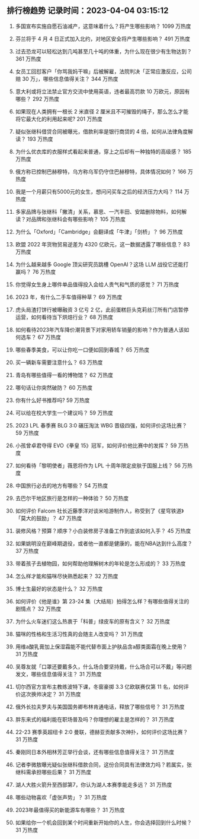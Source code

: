 
## 排行榜趋势 记录时间：2023-04-04 03:15:12
  
  1. 多国宣布实施自愿石油减产，这意味着什么？将产生哪些影响？ 1099 万热度
    
  2. 芬兰将于 4 月 4 日正式加入北约，对地区安全将产生哪些影响？ 491 万热度
    
  3. 过去恐龙可以轻松达到几吨甚至几十吨的体重，为什么现在很少有生物达到？ 361 万热度
    
  4. 女员工回怼客户「你骂我妈干嘛」后被解雇，法院判决「正常应激反应，公司赔 30 万」，哪些信息值得关注？ 344 万热度
    
  5. 意大利或将立法禁止官方交流中使用英语，违者最高罚款 10 万欧元，原因有哪些？ 292 万热度
    
  6. 如果现在人类拥有一根长 2 米直径 2 厘米且不可摧毁的绳子，那么怎么才能将它最大化的利用起来呢? 201 万热度
    
  7. 疑似张继科借贷合同被曝光，借款利率是银行商贷的 4 倍，如何从法律角度解读？ 193 万热度
    
  8. 为什么优衣库的衣服样式看起来普通，穿上之后却有一种独特的高级感？ 185 万热度
    
  9. 俄方称已控制巴赫穆特，乌方称乌军仍守住巴赫穆特，具体情况如何？ 166 万热度
    
  10. 我是一个月薪只有5000元的女生，想问问买车之后的经济压力大吗？ 114 万热度
    
  11. 多家品牌与张继科「撇清」关系，慕思、一汽丰田、安踏删除物料，如何解读？对品牌和张继科会有哪些影响？ 105 万热度
    
  12. 为什么「Oxford」「Cambridge」会翻译成「牛津」「剑桥」？ 96 万热度
    
  13. 欧盟 2022 年货物贸易逆差为 4320 亿欧元，这一数据透露了哪些信息？ 83 万热度
    
  14. 为什么越来越多 Google 顶尖研究员跳槽  OpenAI？这场 LLM 战役它还能打赢吗？ 76 万热度
    
  15. 你觉得女生身上哪件单品值得投入会给人贵气和气质的感觉？ 71 万热度
    
  16. 2023 年，有什么二手车值得种草？ 69 万热度
    
  17. 虎头局渣打饼行被曝融资 3 亿亏 2 亿，此前蛋糕巨头克莉丝汀所有门店暂停运营，如何看待当下烘焙行业？ 68 万热度
    
  18. 如何看待2023年汽车降价潮背景下对家用轿车销量的影响？作为普通人该如何选车？ 67 万热度
    
  19. 哪些春季美食，可以让你吃一口便如回到春城？ 65 万热度
    
  20. 买一辆新车需要注意什么？ 63 万热度
    
  21. 青岛有哪些值得一看的博物馆？ 62 万热度
    
  22. 哪句话让你突然破防？ 60 万热度
    
  23. 你有什么好书推荐吗? 59 万热度
    
  24. 可以给在校大学生一个建议吗？ 59 万热度
    
  25. 2023 LPL 春季赛 BLG 3:0 碾压淘汰 WBG 晋级四强，如何评价这场比赛？ 59 万热度
    
  26. 小孩曾卓君夺得 EVO《拳皇 15》冠军，如何评价他比赛中的发挥？ 59 万热度
    
  27. 如何看待「黎明使者」薇恩将作为 LPL 十周年限定皮肤于国服上线？ 56 万热度
    
  28. 中国旅行必去的地方有哪些？ 54 万热度
    
  29. 去巴尔干地区旅行是怎样的一种体验？ 50 万热度
    
  30. 如何评价 Falcom 社长近藤季洋对谈米哈游制作人，称受到了《星穹铁道》「莫大的鼓励」？ 47 万热度
    
  31. 装修风格？预算？顺序？小白装修房子准备工作到底该如何入手？ 45 万热度
    
  32. 如果姚明没在巅峰期退役，或者他一直都是健康的，能在NBA达到什么高度？ 37 万热度
    
  33. 带着孩子去植物园，如何帮助他理解树木的年轮是怎么形成的？ 33 万热度
    
  34. 怎么样才能和猫咪尽快熟悉起来？ 32 万热度
    
  35. 博士生最好的状态是什么？ 32 万热度
    
  36. 如何评价《他是谁》第 23-24 集（大结局）拍得怎么样？有哪些值得关注的剧情点？ 32 万热度
    
  37. 为什么火车迷们这么热衷于「科普」绿皮车的原有含义？ 32 万热度
    
  38. 猫咪的性格和生活习性真的会随主人改变吗？ 31 万热度
    
  39. 用维a酸乳膏加上保湿霜能不能代替市面上护肤品含a醇类面霜在晚上使用？ 31 万热度
    
  40. 吴尊友就「口罩还要戴多久，什么场合要坚持戴，什么场合可以不戴」等问题发文，哪些信息值得关注？ 31 万热度
    
  41. 切尔西官方宣布主教练波特下课，冬窗豪掷 3.3 亿欧联赛仅第 11 名，如何评价这次换帅决定？ 31 万热度
    
  42. 俄外长拉夫罗夫与美国国务卿布林肯通电话，释放了哪些信号？ 31 万热度
    
  43. 胖东来式的福利能在职场普及吗？你理想的雇主是怎样的？ 31 万热度
    
  44. 22-23 赛季英超纽卡 2:0 曼联，德赫亚贡献多次神扑，如何评价这场比赛？ 31 万热度
    
  45. 秦刚同日本外相林芳正举行会谈，还有哪些信息值得关注？ 31 万热度
    
  46. 记者李微敖曝光疑似张继科借款合同，这份合同具有法律效力吗？若属实，张继科需承担哪些后果？ 31 万热度
    
  47. 湖人大胜火箭升至西部第7，你认为湖人本赛季能走多远？ 31 万热度
    
  48. 哪些动物喜欢「虚张声势」？ 31 万热度
    
  49. 2023年最值得买的新能源车有哪些？ 31 万热度
    
  50. 如果给你一个机会回到某个时间重新开始你的人生，你会选择回到什么时候？ 31 万热度
    